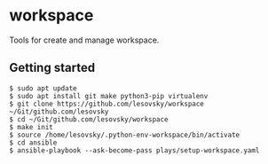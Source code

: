 # workspace

Tools for create and manage workspace.

## Getting started

```
$ sudo apt update
$ sudo apt install git make python3-pip virtualenv
$ git clone https://github.com/lesovsky/workspace ~/Git/github.com/lesovsky
$ cd ~/Git/github.com/lesovsky/workspace
$ make init
$ source /home/lesovsky/.python-env-workspace/bin/activate
$ cd ansible
$ ansible-playbook --ask-become-pass plays/setup-workspace.yaml
```